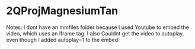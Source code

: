 # 2QProjMagnesiumTan

Notes:
I dont have an mmfiles folder because I used Youtube to embed the video, which uses an iframe tag. I also Couldnt get the video to autoplay, even though I added autoplay=1
to the embed
